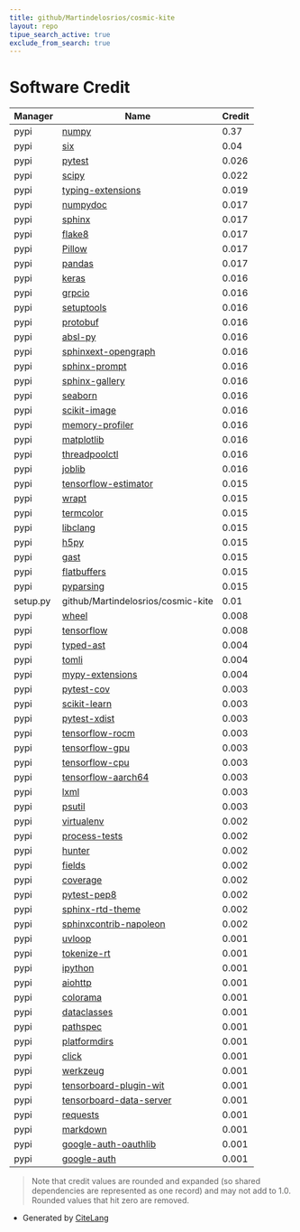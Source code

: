 ```yaml
---
title: github/Martindelosrios/cosmic-kite
layout: repo
tipue_search_active: true
exclude_from_search: true
---
```

# Software Credit

|Manager|Name|Credit|
|-------|----|------|
|pypi|[numpy](https://www.numpy.org)|0.37|
|pypi|[six](https://github.com/benjaminp/six)|0.04|
|pypi|[pytest](https://docs.pytest.org/en/latest/)|0.026|
|pypi|[scipy](https://pypi.org/project/scipy)|0.022|
|pypi|[typing-extensions](https://typing.readthedocs.io/)|0.019|
|pypi|[numpydoc](https://pypi.org/project/numpydoc)|0.017|
|pypi|[sphinx](https://pypi.org/project/sphinx)|0.017|
|pypi|[flake8](https://github.com/pycqa/flake8)|0.017|
|pypi|[Pillow](https://pypi.org/project/Pillow)|0.017|
|pypi|[pandas](https://pypi.org/project/pandas)|0.017|
|pypi|[keras](https://keras.io/)|0.016|
|pypi|[grpcio](https://grpc.io)|0.016|
|pypi|[setuptools](https://github.com/pypa/setuptools)|0.016|
|pypi|[protobuf](https://developers.google.com/protocol-buffers/)|0.016|
|pypi|[absl-py](https://github.com/abseil/abseil-py)|0.016|
|pypi|[sphinxext-opengraph](https://pypi.org/project/sphinxext-opengraph)|0.016|
|pypi|[sphinx-prompt](https://pypi.org/project/sphinx-prompt)|0.016|
|pypi|[sphinx-gallery](https://pypi.org/project/sphinx-gallery)|0.016|
|pypi|[seaborn](https://pypi.org/project/seaborn)|0.016|
|pypi|[scikit-image](https://pypi.org/project/scikit-image)|0.016|
|pypi|[memory-profiler](https://pypi.org/project/memory-profiler)|0.016|
|pypi|[matplotlib](https://pypi.org/project/matplotlib)|0.016|
|pypi|[threadpoolctl](https://pypi.org/project/threadpoolctl)|0.016|
|pypi|[joblib](https://pypi.org/project/joblib)|0.016|
|pypi|[tensorflow-estimator](https://www.tensorflow.org/)|0.015|
|pypi|[wrapt](https://github.com/GrahamDumpleton/wrapt)|0.015|
|pypi|[termcolor](http://pypi.python.org/pypi/termcolor)|0.015|
|pypi|[libclang](https://github.com/sighingnow/libclang)|0.015|
|pypi|[h5py](http://www.h5py.org)|0.015|
|pypi|[gast](https://github.com/serge-sans-paille/gast/)|0.015|
|pypi|[flatbuffers](https://google.github.io/flatbuffers/)|0.015|
|pypi|[pyparsing](https://pypi.org/project/pyparsing)|0.015|
|setup.py|github/Martindelosrios/cosmic-kite|0.01|
|pypi|[wheel](https://pypi.org/project/wheel)|0.008|
|pypi|[tensorflow](https://www.tensorflow.org/)|0.008|
|pypi|[typed-ast](https://pypi.org/project/typed-ast)|0.004|
|pypi|[tomli](https://pypi.org/project/tomli)|0.004|
|pypi|[mypy-extensions](https://pypi.org/project/mypy-extensions)|0.004|
|pypi|[pytest-cov](https://github.com/pytest-dev/pytest-cov)|0.003|
|pypi|[scikit-learn](http://scikit-learn.org)|0.003|
|pypi|[pytest-xdist](https://pypi.org/project/pytest-xdist)|0.003|
|pypi|[tensorflow-rocm](https://pypi.org/project/tensorflow-rocm)|0.003|
|pypi|[tensorflow-gpu](https://pypi.org/project/tensorflow-gpu)|0.003|
|pypi|[tensorflow-cpu](https://pypi.org/project/tensorflow-cpu)|0.003|
|pypi|[tensorflow-aarch64](https://pypi.org/project/tensorflow-aarch64)|0.003|
|pypi|[lxml](https://pypi.org/project/lxml)|0.003|
|pypi|[psutil](https://pypi.org/project/psutil)|0.003|
|pypi|[virtualenv](https://pypi.org/project/virtualenv)|0.002|
|pypi|[process-tests](https://pypi.org/project/process-tests)|0.002|
|pypi|[hunter](https://pypi.org/project/hunter)|0.002|
|pypi|[fields](https://pypi.org/project/fields)|0.002|
|pypi|[coverage](https://pypi.org/project/coverage)|0.002|
|pypi|[pytest-pep8](https://pypi.org/project/pytest-pep8)|0.002|
|pypi|[sphinx-rtd-theme](https://pypi.org/project/sphinx-rtd-theme)|0.002|
|pypi|[sphinxcontrib-napoleon](https://pypi.org/project/sphinxcontrib-napoleon)|0.002|
|pypi|[uvloop](https://pypi.org/project/uvloop)|0.001|
|pypi|[tokenize-rt](https://pypi.org/project/tokenize-rt)|0.001|
|pypi|[ipython](https://pypi.org/project/ipython)|0.001|
|pypi|[aiohttp](https://pypi.org/project/aiohttp)|0.001|
|pypi|[colorama](https://pypi.org/project/colorama)|0.001|
|pypi|[dataclasses](https://pypi.org/project/dataclasses)|0.001|
|pypi|[pathspec](https://pypi.org/project/pathspec)|0.001|
|pypi|[platformdirs](https://pypi.org/project/platformdirs)|0.001|
|pypi|[click](https://pypi.org/project/click)|0.001|
|pypi|[werkzeug](https://pypi.org/project/werkzeug)|0.001|
|pypi|[tensorboard-plugin-wit](https://pypi.org/project/tensorboard-plugin-wit)|0.001|
|pypi|[tensorboard-data-server](https://pypi.org/project/tensorboard-data-server)|0.001|
|pypi|[requests](https://pypi.org/project/requests)|0.001|
|pypi|[markdown](https://pypi.org/project/markdown)|0.001|
|pypi|[google-auth-oauthlib](https://pypi.org/project/google-auth-oauthlib)|0.001|
|pypi|[google-auth](https://pypi.org/project/google-auth)|0.001|


> Note that credit values are rounded and expanded (so shared dependencies are represented as one record) and may not add to 1.0. Rounded values that hit zero are removed.


- Generated by [CiteLang](https://github.com/vsoch/citelang)

